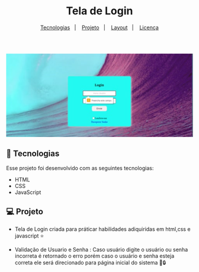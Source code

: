 <h1 align="center">
  <a>Tela de Login</a>
</h1>

<p align="center">
  <a href="#-tecnologias">Tecnologias</a>&nbsp;&nbsp;&nbsp;|&nbsp;&nbsp;&nbsp;
  <a href="#-projeto">Projeto</a>&nbsp;&nbsp;&nbsp;|&nbsp;&nbsp;&nbsp;
  <a href="#-layout">Layout</a>&nbsp;&nbsp;&nbsp;|&nbsp;&nbsp;&nbsp;
  <a href="#memo-licença">Licença</a>
</p>

<br>

<br>

<p align="center">
  <img alt="login" src="https://github.com/rogersene/Login/blob/main/src/img/GIF.png">
</p>



## 🚀 Tecnologias

Esse projeto foi desenvolvido com as seguintes tecnologias:

- HTML
- CSS
- JavaScript

## 💻 Projeto

- Tela de Login criada para práticar habilidades adiquiridas em html,css e javascript :star:

- Validação de Usuario e Senha : Caso usuário digite o usuário ou senha incorreta é retornado o erro porém caso o usuário e senha esteja correta ele será direcionado para página inicial do sistema    :key::lock:
